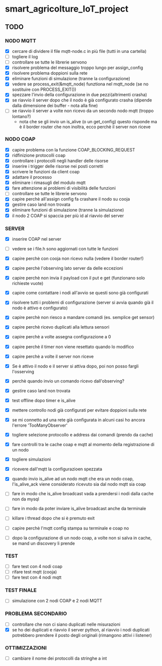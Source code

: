 # smart_agricolture_IoT_project

## TODO


### NODO MQTT

* [x] cercare di dividere il file mqtt-node.c in più file (tutti in una cartella)
* [ ] togliere il log
* [ ] controllare se tutte le librerie servono
* [x] risolvere problema del messaggio troppo lungo per assign_config
* [x] risolvere problema doppioni sulla rete
* [x] eliminare funzioni di simulazione (tranne la configurazione)
* [x] vedere se process_exit(&mqtt_node) funztiona nel mqtt_node (se no sostituire con PROCESS_EXIT())
* [x] spezzare l'invio della configurazione in due pezzi(altrimenti crasha)
* [x] se riavvio il server dopo che il nodo è già configurato crasha (dipende dalla dimensione dei buffer - nota alla fine)
* [ ] se riavvio il server a volte non ricevo da un secondo nodo mqtt (troppo lontano?)
	* nota che se gli invio un is_alive (o un get_config) questo risponde ma è il border router che non inoltra,
		ecco perchè il server non riceve

### NODO COAP

* [x] capire problema con la funzione COAP_BLOCKING_REQUEST
* [x] ridfinizione protocolli coap
* [x] controllare i protocolli negli handler delle risorse
* [x] inserire i trigger delle risorse nei posti corretti
* [x] scrivere le funzioni da client coap
* [x] adattare il processo
* [x] eliminare i rimasugli del modulo mqtt
* [x] fare attenzione ai problemi di visibilità delle funzioni
* [ ] controllare se tutte le librerie servono
* [x] capire perchè all'assign config fa crashare il nodo su cooja
* [x] gestire caso land non trovata
* [x] eliminare funzioni di simulazione (tranne la simulazione)
* [x] il nodo 2 COAP si spaccia per più id al riavvio del server

### SERVER
* [x] inserire COAP nel server
* [ ] vedere se i file.h sono aggiornati con tutte le funzioni
* [x] capire perchè con cooja non ricevo nulla (vedere il border router!)
* [x] capire perchè l'observing lato server da delle eccezioni
* [x] capire perchè non invia il payload con il put e get (funzionano solo richieste vuote)
* [x] capire come contattare i nodi all'avvio se questi sono già configurati
* [x] risolvere tutti i problemi di configurazione (server si avvia quando già il nodo è attivo e configurato)
* [x] capire perchè non riesco a mandare comandi (es. semplice get sensor)
* [x] capire perchè ricevo duplicati alla lettura sensori
* [x] capire perchè a volte assegna configurazione a 0
* [x] capire perchè il timer non viene resettato quando lo modifico
* [x] capire perchè a volte il server non riceve
* [x] Se è attivo il nodo e il server si attiva dopo, poi non posso fargli l'osserving
* [x] perchè quando invio un comando ricevo dall'observing?
* [x] gestire caso land non trovata
* [x] test offline dopo timer e is_alive
* [x] mettere controllo nodi già configurati per evitare doppioni sulla rete
* [x] se mi connetto ad una rete già configurata in alcuni casi ho ancora l'errore 'TooManyObserver'
* [x] togliere selezione protocollo e address dai comandi (prendo da cache)
* [x] fare controlli tra le cache coap e mqtt al momento della registrazione di un nodo
* [x] togliere simulazioni
* [x] ricevere dall'mqtt la configurazioen spezzata
* [x] quando invio is_alive ad un nodo mqtt che era un nodo coap, l'is_alive_ack viene considerato 
	ricevuto sia dal nodo mqtt sia coap
* [ ] fare in modo che is_alive broadcast vada a prendersi i nodi dalla cache non da mysql
* [ ] fare in modo da poter inviare is_alive broadcast anche da terminale
* [ ] killare i thread dopo che si è premuto exit
* [ ] capire perchè l'mqtt config stampa su terminale e coap no
* [ ] dopo la configurazione di un nodo coap, a volte non si salva in cache, se mand un discovery li prende


### TEST
* [ ] fare test con 4 nodi coap
* [ ] rifare test mqtt (cooja)
* [ ] fare test con 4 nodi mqtt

### TEST FINALE
* [ ] simulazione con 2 nodi COAP e 2 nodi MQTT

### PROBLEMA SECONDARIO
* [ ] controllare che non ci siano duplicati nelle misurazioni 
* [x] se ho dei duplicati e riavvio il server python, al riavvio i nodi duplicati potrebbero prendere il posto degli
originali (rimangono attivi i listener)

### OTTIMIZZAZIONI
* [ ] cambiare il nome dei protocolli da stringhe a int


